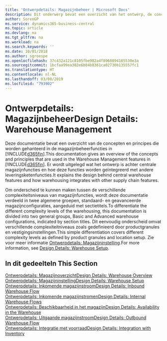 ```yaml
---
title: 'Ontwerpdetails: Magazijnbeheer | Microsoft Docs'
description: Dit onderwerp bevat een overzicht van het ontwerp, de concepten en principes achter de magazijnbeheerfuncties in Business Central.
author: SorenGP
ms.service: dynamics365-business-central
ms.topic: article
ms.devlang: na
ms.tgt_pltfrm: na
ms.workload: na
ms.search.keywords: ''
ms.date: 10/01/2018
ms.author: sgroespe
ms.openlocfilehash: 37c432a121c8105fbe982a4f8968094105530e3a
ms.sourcegitcommit: 1bcfaa99ea302e6b84b8361ca02730b135557fc1
ms.translationtype: HT
ms.contentlocale: nl-NL
ms.lasthandoff: 03/08/2019
ms.locfileid: "793902"
---
```

# <a name="design-details-warehouse-management"></a><span data-ttu-id="dabd4-103">Ontwerpdetails: Magazijnbeheer</span><span class="sxs-lookup"><span data-stu-id="dabd4-103">Design Details: Warehouse Management</span></span>
<span data-ttu-id="dabd4-104">Deze documentatie bevat een overzicht van de concepten en principes die worden gehanteerd in de magazijnbeheerfuncties in [!INCLUDE[d365fin](includes/d365fin_md.md)].</span><span class="sxs-lookup"><span data-stu-id="dabd4-104">This documentation gives an overview of the concepts and principles that are used in the Warehouse Management features in [!INCLUDE[d365fin](includes/d365fin_md.md)].</span></span> <span data-ttu-id="dabd4-105">Er wordt uitgelegd wat het ontwerp is achter centrale magazijnfuncties en hoe deze functies worden geïntegreerd met andere leveringsketenfuncties.</span><span class="sxs-lookup"><span data-stu-id="dabd4-105">It explains the design behind central warehouse features and how warehousing integrates with other supply chain features.</span></span>  

<span data-ttu-id="dabd4-106">Om onderscheid te kunnen maken tussen de verschillende complexiteitsniveaus van magazijnfuncties, wordt deze documentatie verdeeld in twee algemene groepen, standaard- en geavanceerde magazijnconfiguraties, aangeduid met sectietitels.</span><span class="sxs-lookup"><span data-stu-id="dabd4-106">To differentiate the different complexity levels of the warehousing, this documentation is divided into two general groups, Basic and Advanced warehouse configurations, indicated by section titles.</span></span> <span data-ttu-id="dabd4-107">Dit eenvoudig onderscheid omvat verschillende complexiteitniveaus zoals gedefinieerd door productgranules en vestigingsinstellingen.</span><span class="sxs-lookup"><span data-stu-id="dabd4-107">This simple differentiation covers different complexity levels as defined by product granules and location setup.</span></span> <span data-ttu-id="dabd4-108">Zie voor meer informatie [Ontwerpdetails: Magazijninstelling](design-details-warehouse-setup.md).</span><span class="sxs-lookup"><span data-stu-id="dabd4-108">For more information, see [Design Details: Warehouse Setup](design-details-warehouse-setup.md).</span></span>  

## <a name="in-this-section"></a><span data-ttu-id="dabd4-109">In dit gedeelte</span><span class="sxs-lookup"><span data-stu-id="dabd4-109">In This Section</span></span>  
[<span data-ttu-id="dabd4-110">Ontwerpdetails: Magazijnoverzicht</span><span class="sxs-lookup"><span data-stu-id="dabd4-110">Design Details: Warehouse Overview</span></span>](design-details-warehouse-overview.md)  
[<span data-ttu-id="dabd4-111">Ontwerpdetails: Magazijninstelling</span><span class="sxs-lookup"><span data-stu-id="dabd4-111">Design Details: Warehouse Setup</span></span>](design-details-warehouse-setup.md)  
[<span data-ttu-id="dabd4-112">Ontwerpdetails: Inkomende magazijnstroom</span><span class="sxs-lookup"><span data-stu-id="dabd4-112">Design Details: Inbound Warehouse Flow</span></span>](design-details-inbound-warehouse-flow.md)  
[<span data-ttu-id="dabd4-113">Ontwerpdetails: Inkomende magazijnstromen</span><span class="sxs-lookup"><span data-stu-id="dabd4-113">Design Details: Internal Warehouse Flows</span></span>](design-details-internal-warehouse-flows.md)  
[<span data-ttu-id="dabd4-114">Ontwerpdetails: Beschikbaarheid in het magazijn</span><span class="sxs-lookup"><span data-stu-id="dabd4-114">Design Details: Availability in the Warehouse</span></span>](design-details-availability-in-the-warehouse.md)  
[<span data-ttu-id="dabd4-115">Ontwerpdetails: Uitgaande magazijnstroom</span><span class="sxs-lookup"><span data-stu-id="dabd4-115">Design Details: Outbound Warehouse Flow</span></span>](design-details-outbound-warehouse-flow.md)  
[<span data-ttu-id="dabd4-116">Ontwerpdetails: Integratie met voorraad</span><span class="sxs-lookup"><span data-stu-id="dabd4-116">Design Details: Integration with Inventory</span></span>](design-details-integration-with-inventory.md)
